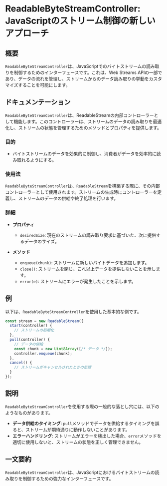 <!--
Meta Description: # ReadableByteStreamController: JavaScriptのストリーム制御の新しいアプローチ ## 概要 `ReadableByteStreamController`は、JavaScriptでのバイトストリームの読み取りを制御するためのインターフェースです。これは、Web ...
Meta Keywords: readablebytestreamcontroller, chunk, controller, readablestream, enqueue
-->

# ReadableByteStreamController: JavaScriptのストリーム制御の新しいアプローチ

## 概要
`ReadableByteStreamController`は、JavaScriptでのバイトストリームの読み取りを制御するためのインターフェースです。これは、Web Streams APIの一部であり、データの流れを管理し、ストリームからのデータ読み取りの挙動をカスタマイズすることを可能にします。

## ドキュメンテーション
`ReadableByteStreamController`は、ReadableStreamの内部コントローラーとして機能します。このコントローラーは、ストリームのデータの読み取りを最適化し、ストリームの状態を管理するためのメソッドとプロパティを提供します。

### 目的
- バイトストリームのデータを効果的に制御し、消費者がデータを効率的に読み取れるようにする。

### 使用法
`ReadableByteStreamController`は、`ReadableStream`を構築する際に、その内部コントローラーとして使用されます。ストリームの生成時にコントローラーを定義し、ストリームのデータの供給や終了処理を行います。

### 詳細
- **プロパティ**
  - `desiredSize`: 現在のストリームの読み取り要求に基づいた、次に提供するデータのサイズ。
  
- **メソッド**
  - `enqueue(chunk)`: ストリームに新しいバイトデータを追加します。
  - `close()`: ストリームを閉じ、これ以上データを提供しないことを示します。
  - `error(e)`: ストリームにエラーが発生したことを示します。

## 例
以下は、`ReadableByteStreamController`を使用した基本的な例です。

```javascript
const stream = new ReadableStream({
  start(controller) {
    // ストリームの初期化
  },
  pull(controller) {
    // データの供給
    const chunk = new Uint8Array([/* データ */]);
    controller.enqueue(chunk);
  },
  cancel() {
    // ストリームがキャンセルされたときの処理
  }
});
```

## 説明
`ReadableByteStreamController`を使用する際の一般的な落とし穴には、以下のようなものがあります。

- **データ供給のタイミング**: `pull`メソッドでデータを供給するタイミングを誤ると、ストリームが期待通りに動作しないことがあります。
- **エラーハンドリング**: ストリームがエラーを検出した場合、`error`メソッドを適切に使用しないと、ストリームの状態を正しく管理できません。

## 一文要約
`ReadableByteStreamController`は、JavaScriptにおけるバイトストリームの読み取りを制御するための強力なインターフェースです。